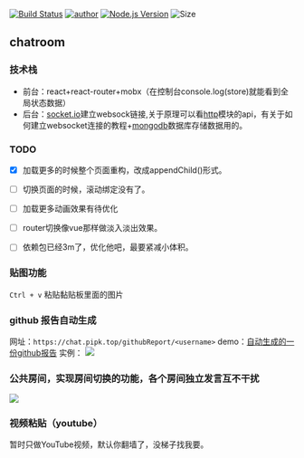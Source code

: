 [![Build Status](https://travis-ci.org/pengliheng/chatroom.svg?branch=master)](https://travis-ci.org/pengliheng/chatroom)
[![author](https://img.shields.io/badge/author-peng-blue.svg)](https://www.penlh.com)
[![Node.js Version](https://img.shields.io/badge/node.js-9.2.0-blue.svg)](http://nodejs.org/download)
![Size](https://github-size-badge.herokuapp.com/pengliheng/chatroom.svg)


## chatroom

### 技术栈
- 前台：react+react-router+mobx（在控制台console.log(store)就能看到全局状态数据）
- 后台：[socket.io](https://socket.io/)建立websock链接,关于原理可以看[http](https://nodejs.org/api/http.html#http_event_upgrade)模块的api，有关于如何建立websocket连接的教程+[mongodb](https://www.mongodb.com/cn)数据库存储数据用的。

<!-- ```
pandora start --name dashboard --env "DASHBORAD_PORT=8080 DASHBOARD_HOST=0.0.0.0" --npm pandora-dashboard
```
to look backend [dashboard](http://pipk.top:9081/application/chatroom/stdout) -->




### TODO
- [x] 加载更多的时候整个页面重构，改成appendChild()形式。
- [ ] 切换页面的时候，滚动绑定没有了。
- [ ] 加载更多动画效果有待优化
- [ ] router切换像vue那样做淡入淡出效果。
- [ ] 依赖包已经3m了，优化他吧，最要紧减小体积。






### 贴图功能
`Ctrl + v` 粘贴黏贴板里面的图片

### github 报告自动生成
网址：`https://chat.pipk.top/githubReport/<username>`
demo：[自动生成的一份github报告](https://chat.pipk.top/githubReport/pengliheng)
实例：
![](https://static.pipk.top/chat/public/6982254054091583.png)




### 公共房间，实现房间切换的功能，各个房间独立发言互不干扰
![](https://dn-cnode.qbox.me/FpR0cuh5jf-hjYHriRPj0b08cod5)


### 视频粘贴（youtube）
暂时只做YouTube视频，默认你翻墙了，没梯子找我要。
